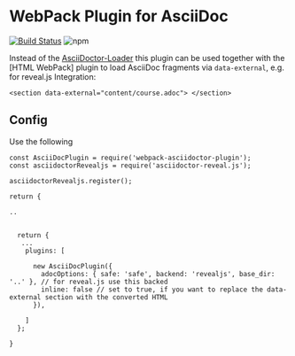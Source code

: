 # WebPack Plugin for AsciiDoc

[![Build Status](https://travis-ci.org/hypery2k/webpack-asciidoctor-plugin.svg?branch=master)](https://travis-ci.org/hypery2k/webpack-asciidoctor-plugin) 
![npm](https://img.shields.io/npm/v/webpack-asciidoctor-plugin.svg)

Instead of the [AsciiDoctor-Loader](https://github.com/exaptis/asciidoctor-loader) this plugin can be used together with the [HTML WebPack] plugin to load AsciiDoc fragments via `data-external`, e.g. for reveal.js Integration:

```
<section data-external="content/course.adoc"> </section>
```
## Config

Use the following

```
const AsciiDocPlugin = require('webpack-asciidoctor-plugin');
const asciidoctorRevealjs = require('asciidoctor-reveal.js');

asciidoctorRevealjs.register();

return {

..


  return {
   ...
    plugins: [

      new AsciiDocPlugin({
        adocOptions: { safe: 'safe', backend: 'revealjs', base_dir: '..' }, // for reveal.js use this backed
        inline: false // set to true, if you want to replace the data-external section with the converted HTML
      }),
     
    ]
  };

}

```
